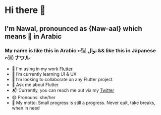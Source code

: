 # Hi there 👋
## I'm Nawal, pronounced as {Naw-aal} which means 🎁 in Arabic
### My name is like this in Arabic 👉🏼 نوال && like this in Japanese 👉🏼 ナワル 

- 🌳 I'm using in my work [Flutter](http://flutter.dev/)
- 🌱 I’m currently learning UI & UX
- 👯 I’m looking to collaborate on any Flutter project
- 💬 Ask me about Flutter
- 📬 Currently, you can reach me out via my [Twitter](https://twitter.com/__nawalhmw)
- 😄 Pronouns: she/her 
- 🦄 My motto: Small progress is still a progress. Never quit, take breaks, when in need
